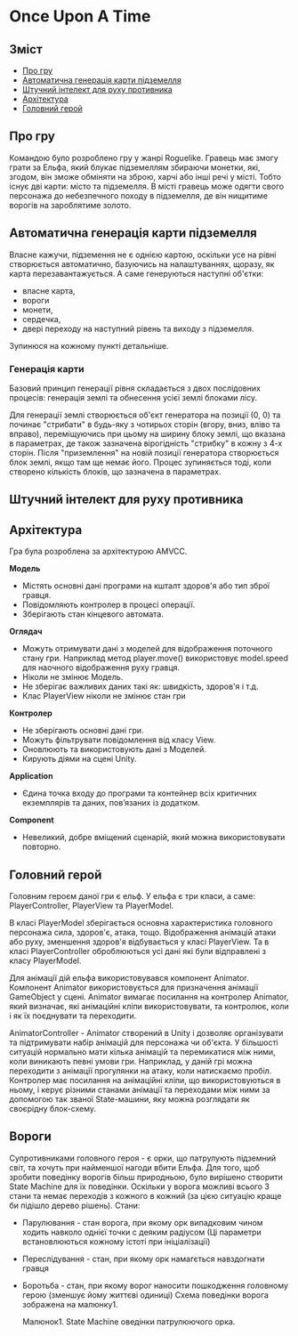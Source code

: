 
# Once Upon A Time

## Зміст
<!--ts-->
   * [Про гру](#про-гру)
   * [Автоматична генерація карти підземелля](#автоматична-генерація-карти-підземелля)
   * [Штучний інтелект для руху противника](#штучний-інтелект-для-руху-противника)
   * [Архітектура](#архітектура)
   * [Головний герой](#головний-герой)
<!--te-->

## Про гру
Командою було розроблено гру у жанрі Roguelike. Гравець має змогу грати за Ельфа, який блукає підземеллям збираючи монетки, які, згодом, він зможе обміняти на зброю, харчі або інші речі у місті. Тобто існує дві карти: місто та підземелля. В місті гравець може одягти свого персонажа до небезпечного походу в підземелля, де він нищитиме ворогів на зароблятиме золото.

## Автоматична генерація карти підземелля
Власне кажучи, підземення не є однією картою, оскільки усе на рівні створюється автоматично, базуючись на налаштуваннях, щоразу, як карта перезавантажується. А саме генеруються наступні об'єтки:
* власне карта,
* вороги
* монети,
* сердечка,
* двері переходу на наступний рівень та виходу з підземелля.

Зупинюся на кожному пункті детальніше.
### Генерація карти
Базовий принцип генерації рівня складається з двох послідовних процесів: генерація землі та обнесення усієї землі блоками лісу.

Для генерації землі створюється об'єкт генератора на позиції (0, 0) та починає "стрибати" в будь-яку з чотирьох сторін (вгору, вниз, вліво та вправо), переміщуючись при цьому на ширину блоку землі, що вказана в параметрах, де також зазначена вірогідність "стрибку" в кожну з 4-х сторін. Після "приземлення" на новій позиції генератора створюється блок землі, якщо там ще немає його. Процес зупиняється тоді, коли створено кількість блоків, що зазначена в параметрах.

## Штучний інтелект для руху противника


## Архітектура
Гра була розроблена за архітектурою AMVCC.

**Модель**
* Містять основні дані програми на кшталт здоров'я або тип зброї гравця. 
* Повідомляють контролер в процесі операції.
* Зберігають стан кінцевого автомата.

**Оглядач**
* Можуть отримувати дані з моделей для відображення поточного стану гри. Наприклад метод player.move() використовує model.speed для наочного відображення руху гравця.
* Ніколи не змінює Модель.
* Не зберігає важливих даних такі як: швидкість, здоров'я і т.д.
* Клас PlayerView ніколи не змінює стан гри

**Контролер**
* Не зберігають основні дані гри.
* Можуть фільтрувати повідомлення від класу View.
* Оновлюють та використовують дані з Моделей.
* Кирують діями на сцені Unity.

**Application**
* Єдина точка входу до програми та контейнер всіх критичних екземплярів та даних, пов’язаних із додатком.

**Component**
* Невеликий, добре вміщений сценарій, який можна використовувати повторно.

## Головний герой
Головним героєм даної гри є ельф. 
У ельфа є три класи, а саме: PlayerController, PlayerView та PlayerModel.

В класі PlayerModel зберігається основна характеристика головного персонажа сила, здоров'є, атака, тощо. Відображення анімацій атаки або руху, зменшення здоров'я відбувається у класі PlayerView. Та в класі PlayerController оброблюються усі дані які були відправлені з класу PlayerModel.

Для анімації дій ельфа використовувався компонент Animator. Компонент Animator використовується для призначення анімації GameObject у сцені. Animator вимагає посилання на контролер Animator, який визначає, які анімаційні кліпи використовувати, та контролює, коли і як їх поєднувати та переходити. 

AnimatorController - Animator створений в Unity і дозволяє організувати та підтримувати набір анімацій для персонажа чи об'єкта. У більшості ситуацій нормально мати кілька анімацій та перемикатися між ними, коли виникають певні умови гри. Наприклад, у даній грі можна переходити з анімації прогулянки на атаку, коли натискаємо пробіл. Контролер має посилання на анімаційні кліпи, що використовуються в ньому, і керує різними станами анімації та переходами між ними за допомогою так званої State-машини, яку можна розглядати як своєрідну блок-схему.

## Вороги
Супротивниками головного героя - є орки, що патрулують підземний світ, та хочуть при найменшої нагоди вбити Ельфа. Для того, щоб зробити поведінку ворогів більш природньою, було вирішено створити State Machine для їх поведінки. Оскільки у ворога можливі всього 3 стани та немає переходів з кожного в кожний (за цією ситуацію краще би підішло дерево рішень). Стани:
- Парулювання - стан ворога, при якому орк випадковим чином ходить навколо однієї точки с деяким радіусом (Ці параметри встановлюються кожному істоті при ініціалізації)
- Переслідування - стан, при якому орк намагється навздогнати гравця
- Боротьба - стан, при якому ворог наносити пошкодження головному герою (зменшує йому життєві одиниці)
Схема поведінки ворога зображена на малюнку1.

  Малюнок1. State Machine оведінки патрулюючого орка.
  
